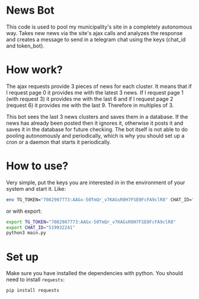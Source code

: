 # News Bot

This code is used to pool my municipality's site in a completely autonomous way. Takes new news via the site's ajax calls and analyzes the response and creates a message to send in a telegram chat using the keys (chat_id and token_bot).

# How work?

The ajax requests provide 3 pieces of news for each cluster. It means that if I request page 0 it provides me with the latest 3 news. If I request page 1 (with request 3) it provides me with the last 6 and if I request page 2 (request 6) it provides me with the last 9. Therefore in multiples of 3.

This bot sees the last 3 news clusters and saves them in a database. If the news has already been posted then it ignores it, otherwise it posts it and saves it in the database for future checking. The bot itself is not able to do pooling autonomously and periodically, which is why you should set up a cron or a daemon that starts it periodically.

# How to use?

Very simple, put the keys you are interested in in the environment of your system and start it.
Like:

```sh
env TG_TOKEN="7082907773:AAGx-50TmQr_v7KAGsR0H7FSE0FcFA9clR8" CHAT_ID="519932241" python3 main.py
```

or with export:

```sh
export TG_TOKEN="7082907773:AAGx-50TmQr_v7KAGsR0H7FSE0FcFA9clR8"
export CHAT_ID="519932241"
python3 main.py
```

# Set up

Make sure you have installed the dependencies with python. You should need to install `requests`:

```sh
pip install requests
```
